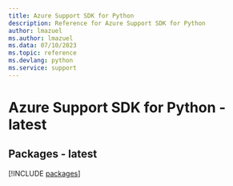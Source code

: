 ```yaml
---
title: Azure Support SDK for Python
description: Reference for Azure Support SDK for Python
author: lmazuel
ms.author: lmazuel
ms.data: 07/10/2023
ms.topic: reference
ms.devlang: python
ms.service: support
---
```

# Azure Support SDK for Python - latest
## Packages - latest
[!INCLUDE [packages](support-index.md)]